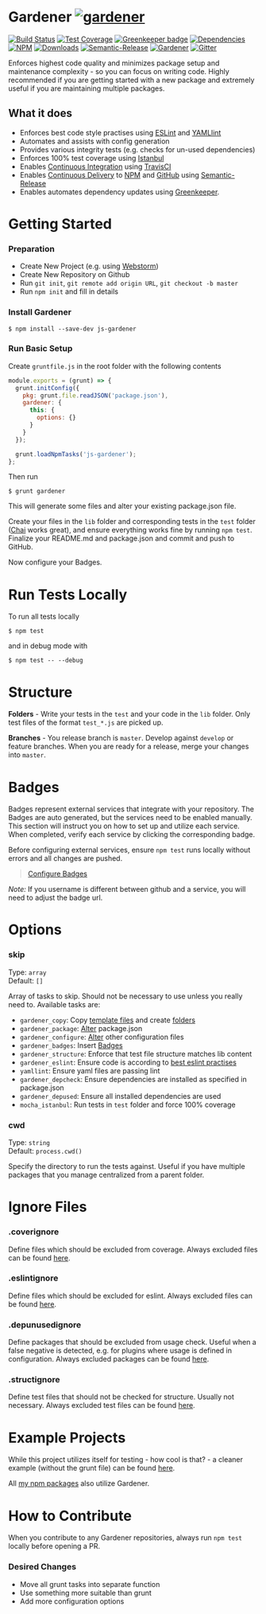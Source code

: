 # Gardener [![gardener](https://github.com/simlu/js-gardener/blob/master/assets/badge-large.svg)](https://github.com/simlu/js-gardener)

[![Build Status](https://img.shields.io/travis/simlu/js-gardener/master.svg)](https://travis-ci.org/simlu/js-gardener)
[![Test Coverage](https://img.shields.io/coveralls/simlu/js-gardener/master.svg)](https://coveralls.io/github/simlu/js-gardener?branch=master)
[![Greenkeeper badge](https://badges.greenkeeper.io/simlu/js-gardener.svg)](https://greenkeeper.io/)
[![Dependencies](https://david-dm.org/simlu/js-gardener/status.svg)](https://david-dm.org/simlu/js-gardener)
[![NPM](https://img.shields.io/npm/v/js-gardener.svg)](https://www.npmjs.com/package/js-gardener)
[![Downloads](https://img.shields.io/npm/dt/js-gardener.svg)](https://www.npmjs.com/package/js-gardener)
[![Semantic-Release](https://github.com/simlu/js-gardener/blob/master/assets/icons/semver.svg)](https://github.com/semantic-release/semantic-release)
[![Gardener](https://github.com/simlu/js-gardener/blob/master/assets/badge.svg)](https://github.com/simlu/js-gardener)
[![Gitter](https://github.com/simlu/js-gardener/blob/master/assets/icons/gitter.svg)](https://gitter.im/simlu/js-gardener)

Enforces highest code quality and minimizes package setup and maintenance complexity - so you can focus on writing code. Highly recommended if you are getting started with a new package and extremely useful if you are maintaining multiple packages.

## What it does

- Enforces best code style practises using [ESLint](https://eslint.org/) and [YAMLlint](https://github.com/nodeca/js-yaml)
- Automates and assists with config generation
- Provides various integrity tests (e.g. checks for un-used dependencies)
- Enforces 100% test coverage using [Istanbul](https://istanbul.js.org/)
- Enables [Continuous Integration](https://en.wikipedia.org/wiki/Continuous_integration) using [TravisCI](https://travis-ci.org/)
- Enables [Continuous Delivery](https://en.wikipedia.org/wiki/Continuous_delivery) to [NPM](https://www.npmjs.com/) and [GitHub](https://github.com/) using [Semantic-Release](https://github.com/semantic-release/semantic-release) 
- Enables automates dependency updates using [Greenkeeper](https://greenkeeper.io/).

# Getting Started

### Preparation

- Create New Project (e.g. using [Webstorm](https://www.jetbrains.com/webstorm/download/))
- Create New Repository on Github
- Run `git init`, `git remote add origin URL`, `git checkout -b master`
- Run `npm init` and fill in details

### Install Gardener

    $ npm install --save-dev js-gardener

### Run Basic Setup

Create `gruntfile.js` in the root folder with the following contents

```javascript
module.exports = (grunt) => {
  grunt.initConfig({
    pkg: grunt.file.readJSON('package.json'),
    gardener: {
      this: {
        options: {}
      }
    }
  });

  grunt.loadNpmTasks('js-gardener');
};
```

Then run

    $ grunt gardener

This will generate some files and alter your existing package.json file.

Create your files in the `lib` folder and corresponding tests in the `test` folder ([Chai](https://github.com/chaijs/chai) works great), and ensure everything works fine by running `npm test`. Finalize your README.md and package.json and commit and push to GitHub.

Now configure your Badges.

# Run Tests Locally

To run all tests locally

    $ npm test
    
and in debug mode with

    $ npm test -- --debug

# Structure

**Folders** - Write your tests in the `test` and your code in the `lib` folder. Only test files of the format `test_*.js` are picked up.

**Branches** - You release branch is `master`. Develop against `develop` or feature branches. When you are ready for a release, merge your changes into `master`.

# Badges

Badges represent external services that integrate with your repository. The Badges are auto generated, but the services need to be enabled manually. This section will instruct you on how to set up and utilize each service. When completed, verify each service by clicking the corresponding badge.

Before configuring external services, ensure `npm test` runs locally without errors and all changes are pushed.

> [Configure Badges](BADGES.md)

*Note:* If you username is different between github and a service, you will need to adjust the badge url.

# Options

### skip

Type: `array`<br>
Default: `[]`

Array of tasks to skip. Should not be necessary to use unless you really need to. Available tasks are:
- `gardener_copy`: Copy [template files](lib/templates/files) and create [folders](lib/templates/folders.json)
- `gardener_package`: [Alter](lib/templates/package.json) package.json
- `gardener_configure`: [Alter](lib/templates) other configuration files
- `gardener_badges`: Insert [Badges](lib/templates/badges.json)
- `gardener_structure`: Enforce that test file structure matches lib content
- `gardener_eslint`: Ensure code is according to [best eslint practises](lib/conf/eslint.json)
- `yamllint`: Ensure yaml files are passing lint
- `gardener_depcheck`: Ensure dependencies are installed as specified in package.json
- `gardener_depused`: Ensure all installed dependencies are used
- `mocha_istanbul`: Run tests in `test` folder and force 100% coverage

### cwd

Type: `string`<br>
Default: `process.cwd()`

Specify the directory to run the tests against. Useful if you have multiple packages that you manage centralized from a parent folder.

# Ignore Files

### .coverignore

Define files which should be excluded from coverage. Always excluded files can be found [here](lib/conf/.coverignore).

### .eslintignore

Define files which should be excluded for eslint. Always excluded files can be found [here](lib/conf/.eslintignore).

### .depunusedignore

Define packages that should be excluded from usage check. Useful when a false negative is detected, e.g. for plugins where usage is defined in configuration. Always excluded packages can be found [here](lib/conf/.depunusedignore).

### .structignore

Define test files that should not be checked for structure. Usually not necessary. Always excluded test files can be found [here](lib/conf/.structignore).

# Example Projects

While this project utilizes itself for testing - how cool is that? - a cleaner example (without the grunt file) can be found [here](test/mock).

All [my npm packages](https://www.npmjs.com/~simlu) also utilize Gardener.

# How to Contribute

When you contribute to any Gardener repositories, always run `npm test` locally before opening a PR.

### Desired Changes

- Move all grunt tasks into separate function
- Use something more suitable than grunt
- Add more configuration options
